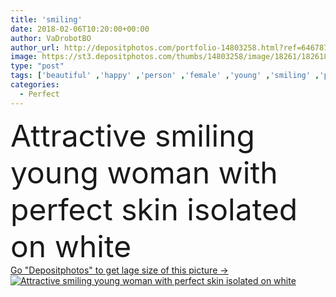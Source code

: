 ```yaml
---
title: 'smiling'
date: 2018-02-06T10:20:00+00:00
author: VaDrobotBO
author_url: http://depositphotos.com/portfolio-14803258.html?ref=64678756
image: https://st3.depositphotos.com/thumbs/14803258/image/18261/182618998/api_thumb_450.jpg?forcejpeg=true
type: "post"
tags: ['beautiful' ,'happy' ,'person' ,'female' ,'young' ,'smiling' ,'people' ,'beauty' ,'happiness' ,'portrait' ,'smile' ,'healthy' ,'wellbeing' ,'youth' ,'face' ,'care' ,'emotional' ,'cosmetic' ,'skincare' ,'clean' ,'purity' ,'fit' ,'alone' ,'attractive' ,'wellness' ,'Isolated On White' ,'perfect skin' ,'caucasian woman' ,'antiaging skincare' ]
categories: 
  - Perfect
---
```

<div aling="center">
            <font size="60"> Attractive smiling young woman with perfect skin isolated on white</font>   
</div>
<div>
    <a href='https://depositphotos.com/182618998/stock-photo-smiling.html?ref=64678756' target=_blank > Go "Depositphotos" to get lage size of this picture ->
        <img href='https://depositphotos.com/182618998/stock-photo-smiling.html?ref=64678756' src='https://st3.depositphotos.com/14803258/18261/i/950/depositphotos_182618998-stock-photo-smiling.jpg?forcejpeg=true' alt='Attractive smiling young woman with perfect skin isolated on white' >
    </a>
</div>
